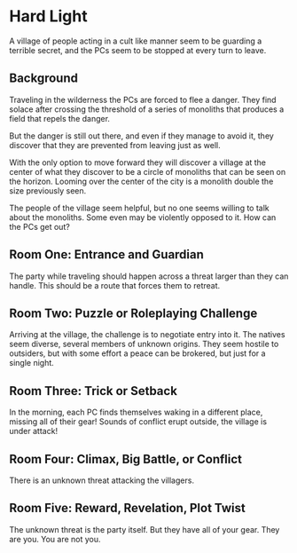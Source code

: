 # Hard Light

A village of people acting in a cult like manner seem to be guarding a terrible secret, and the PCs seem to be stopped at every turn to leave.

## Background

Traveling in the wilderness the PCs are forced to flee a danger.  They find solace after crossing the threshold of a series of monoliths that produces a field that repels the danger.

But the danger is still out there, and even if they manage to avoid it, they discover that they are prevented from leaving just as well.

With the only option to move forward they will discover a village at the center of what they discover to be a circle of monoliths that can be seen on the horizon.  Looming over the center of the city is a monolith double the size previously seen.

The people of the village seem helpful, but no one seems willing to talk about the monoliths.  Some even may be violently opposed to it.  How can the PCs get out?

## Room One: Entrance and Guardian

The party while traveling should happen across a threat larger than they can handle.  This should be a route that forces them to retreat.  

## Room Two: Puzzle or Roleplaying Challenge

Arriving at the village, the challenge is to negotiate entry into it.  The natives seem diverse, several members of unknown origins.  They seem hostile to outsiders, but with some effort a peace can be brokered, but just for a single night.

## Room Three: Trick or Setback

In the morning, each PC finds themselves waking in a different place, missing all of their gear!  Sounds of conflict erupt outside, the village is under attack!

## Room Four: Climax, Big Battle, or Conflict

There is an unknown threat attacking the villagers.  

## Room Five: Reward, Revelation, Plot Twist

The unknown threat is the party itself.  But they have all of your gear.  They are you.  You are not you.